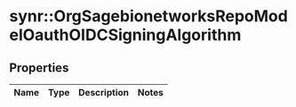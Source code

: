 # synr::OrgSagebionetworksRepoModelOauthOIDCSigningAlgorithm


## Properties
Name | Type | Description | Notes
------------ | ------------- | ------------- | -------------


